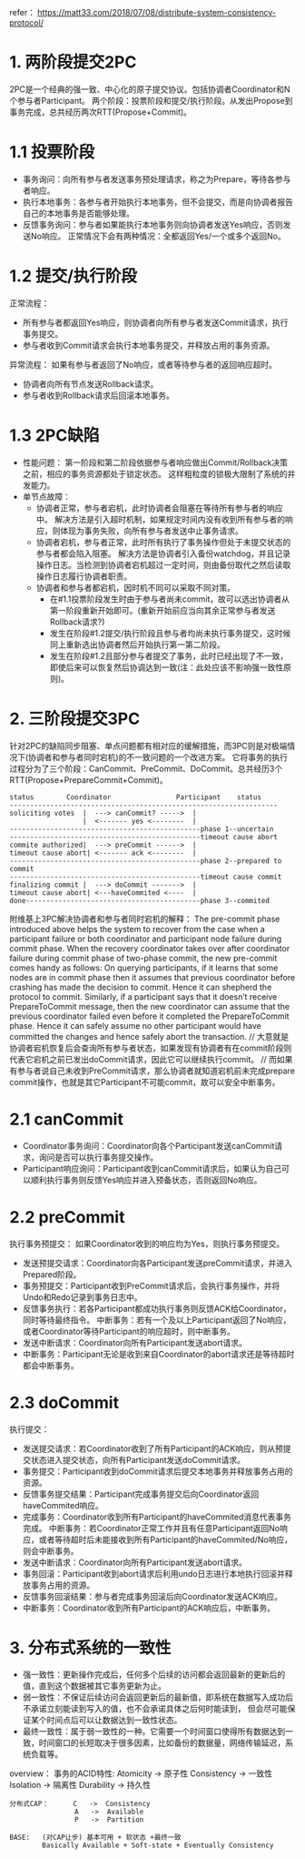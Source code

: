 refer：
  https://matt33.com/2018/07/08/distribute-system-consistency-protocol/

# 1. 两阶段提交2PC
2PC是一个经典的强一致、中心化的原子提交协议。包括协调者Coordinator和N个参与者Participant。
两个阶段：投票阶段和提交/执行阶段。从发出Propose到事务完成，总共经历两次RTT(Propose+Commit)。

# 1.1 投票阶段
  - 事务询问：向所有参与者发送事务预处理请求，称之为Prepare，等待各参与者响应。
  - 执行本地事务：各参与者开始执行本地事务，但不会提交，而是向协调者报告自己的本地事务是否能够处理。
  - 反馈事务询问：参与者如果能执行本地事务则向协调者发送Yes响应，否则发送No响应。
正常情况下会有两种情况：全都返回Yes/一个或多个返回No。

# 1.2 提交/执行阶段
正常流程：
  - 所有参与者都返回Yes响应，则协调者向所有参与者发送Commit请求，执行事务提交。
  - 参与者收到Commit请求会执行本地事务提交，并释放占用的事务资源。

异常流程：
  如果有参与者返回了No响应，或者等待参与者的返回响应超时。
  - 协调者向所有节点发送Rollback请求。
  - 参与者收到Rollback请求后回滚本地事务。

# 1.3 2PC缺陷
  - 性能问题：
      第一阶段和第二阶段依据参与者响应做出Commit/Rollback决策之前，相应的事务资源都处于锁定状态。
      这样粗粒度的锁极大限制了系统的并发能力。
  - 单节点故障：
    - 协调者正常，参与者宕机，此时协调者会阻塞在等待所有参与者的响应中。
        解决方法是引入超时机制，如果规定时间内没有收到所有参与者的响应，则体现为事务失败，向所有参与者发送中止事务请求。
    - 协调者宕机，参与者正常，此时所有执行了事务操作但处于未提交状态的参与者都会陷入阻塞。
        解决方法是协调者引入备份watchdog，并且记录操作日志。当检测到协调者宕机超过一定时间，则由备份取代之然后读取操作日志履行协调者职责。
    - 协调者和参与者都宕机，因时机不同可以采取不同对策。
      - 在#1.1投票阶段发生时由于参与者尚未commit，故可以选出协调者从第一阶段重新开始即可。(重新开始前应当向其余正常参与者发送Rollback请求?)
      - 发生在阶段#1.2提交/执行阶段且参与者均尚未执行事务提交，这时候同上重新选出协调者然后开始执行第一第二阶段。
      - 发生在阶段#1.2且部分参与者提交了事务，此时已经出现了不一致，即使后来可以恢复然后协调达到一致(注：此处应该不影响强一致性原则)。

# 2. 三阶段提交3PC
针对2PC的缺陷同步阻塞、单点问题都有相对应的缓解措施，而3PC则是对极端情况下(协调者和参与者同时宕机)的不一致问题的一个改进方案。
它将事务的执行过程分为了三个阶段：CanCommit、PreCommit、DoCommit。总共经历3个RTT(Propose+PrepareCommit+Commit)。

```
status        Coordinator                Participant    status
------------------------------------------------------------------
soliciting votes  |  ---> canCommit? ----->  | 
                  |  <------- yes <--------  |
-----------------------------------------------phase 1--uncertain 
-----------------------------------------------timeout cause abort                                              
commite authorized|  ---> preCommit ------>  |
timeout cause abort| <------- ack <--------  |
-----------------------------------------------phase 2--prepared to commit                                  
-----------------------------------------------timeout cause commit
finalizing commit |  ---> doCommit ------->  |
timeout cause abort| <---haveCommited <----  |
done-------------------------------------------phase 3--commited  
```

附维基上3PC解决协调者和参与者同时宕机的解释：
  The pre-commit phase introduced above helps the system to recover from the case when a participant failure or both coordinator and participant node failure during commit phase. When the recovery coordinator takes over after coordinator failure during commit phase of two-phase commit, the new pre-commit comes handy as follows: On querying participants, if it learns that some nodes are in commit phase then it assumes that previous coordinator before crashing has made the decision to commit. Hence it can shepherd the protocol to commit. Similarly, if a participant says that it doesn’t receive PrepareToCommit message, then the new coordinator can assume that the previous coordinator failed even before it completed the PrepareToCommit phase. Hence it can safely assume no other participant would have committed the changes and hence safely abort the transaction.
  // 大意就是协调者宕机恢复后会查询所有参与者状态，如果发现有协调者有在commit阶段则代表它宕机之前已发出doCommit请求，因此它可以继续执行commit。
  // 而如果有参与者说自己未收到PreCommit请求，那么协调者就知道宕机前未完成prepare commit操作，也就是其它Participant不可能commit，故可以安全中断事务。

# 2.1 canCommit
  - Coordinator事务询问：Coordinator向各个Participant发送canCommit请求，询问是否可以执行事务提交操作。
  - Participant响应询问：Participant收到canCommit请求后，如果认为自己可以顺利执行事务则反馈Yes响应并进入预备状态，否则返回No响应。

# 2.2 preCommit
执行事务预提交： 如果Coordinator收到的响应均为Yes，则执行事务预提交。
  - 发送预提交请求：Coordinator向各Participant发送preCommit请求，并进入Prepared阶段。
  - 事务预提交：Participant收到PreCommit请求后，会执行事务操作，并将Undo和Redo记录到事务日志中。
  - 反馈事务执行：若各Participant都成功执行事务则反馈ACK给Coordinator，同时等待最终指令。
中断事务：若有一个及以上Participant返回了No响应，或者Coordinator等待Participant的响应超时，则中断事务。
  - 发送中断请求：Coordinator向所有Participant发送abort请求。
  - 中断事务：Participant无论是收到来自Coordinator的abort请求还是等待超时都会中断事务。

# 2.3 doCommit
执行提交：
  - 发送提交请求：若Coordinator收到了所有Participant的ACK响应，则从预提交状态进入提交状态，向所有Participant发送doCommit请求。
  - 事务提交：Participant收到doCommit请求后提交本地事务并释放事务占用的资源。
  - 反馈事务提交结果：Participant完成事务提交后向Coordinator返回haveCommited响应。
  - 完成事务：Coordinator收到所有Participant的haveCommited消息代表事务完成。
中断事务：若Coordinator正常工作并且有任意Participant返回No响应，或者等待超时后未能接收到所有Participant的haveCommited/No响应，则会中断事务。
  - 发送中断请求：Coordinator向所有Participant发送abort请求。
  - 事务回滚：Participant收到abort请求后利用undo日志进行本地执行回滚并释放事务占用的资源。
  - 反馈事务回滚结果：参与者完成事务回滚后向Coordinator发送ACK响应。
  - 中断事务：Coordinator收到所有Participant的ACK响应后，中断事务。


# 3. 分布式系统的一致性
  - 强一致性：更新操作完成后，任何多个后续的访问都会返回最新的更新后的值，直到这个数据被其它事务更新为止。
  - 弱一致性：不保证后续访问会返回更新后的最新值，即系统在数据写入成功后不承诺立刻能读到写入的值，也不会承诺具体之后何时能读到，
      但会尽可能保证某个时间点后可以让数据达到一致性状态。
  - 最终一致性：属于弱一致性的一种。它需要一个时间窗口使得所有数据达到一致，时间窗口的长短取决于很多因素，比如备份的数据量，网络传输延迟，系统负载等。
  
overview：
    事务的ACID特性:  Atomicity ->  原子性
                    Consistency ->  一致性
                    Isolation   ->  隔离性
                    Durability  ->  持久性
    
    分布式CAP：      C   ->  Consistency
                    A   ->  Available
                    P   ->  Partition

    BASE:   (对CAP让步) 基本可用 + 软状态 +最终一致
            Basically Available + Soft-state + Eventually Consistency


